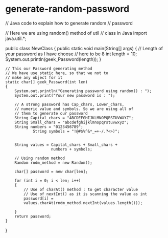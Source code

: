 # generate-random-password
// Java code to explain how to generate random
// password

// Here we are using random() method of util
// class in Java
import java.util.*;

public class NewClass
{
	public static void main(String[] args)
	{
		// Length of your password as I have choose
		// here to be 8
		int length = 10;
		System.out.println(geek_Password(length));
	}

	// This our Password generating method
	// We have use static here, so that we not to
	// make any object for it
	static char[] geek_Password(int len)
	{
		System.out.println("Generating password using random() : ");
		System.out.print("Your new password is : ");

		// A strong password has Cap_chars, Lower_chars,
		// numeric value and symbols. So we are using all of
		// them to generate our password
		String Capital_chars = "ABCDEFGHIJKLMNOPQRSTUVWXYZ";
		String Small_chars = "abcdefghijklmnopqrstuvwxyz";
		String numbers = "0123456789";
				String symbols = "!@#$%^&*_=+-/.?<>)";


		String values = Capital_chars + Small_chars +
						numbers + symbols;

		// Using random method
		Random rndm_method = new Random();

		char[] password = new char[len];

		for (int i = 0; i < len; i++)
		{
			// Use of charAt() method : to get character value
			// Use of nextInt() as it is scanning the value as int
			password[i] =
			values.charAt(rndm_method.nextInt(values.length()));

		}
		return password;
	}
}

